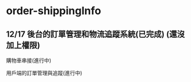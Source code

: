 # order-shippingInfo

12/17 
後台的訂單管理和物流追蹤系統(已完成)
(還沒加上權限)
---------------------------------
購物車串接(進行中)

用戶端的訂單管理與追蹤(進行中)
